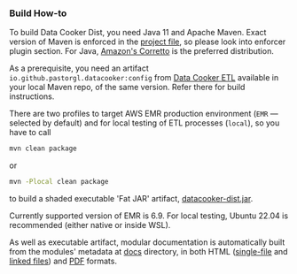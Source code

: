 ### Build How-to

To build Data Cooker Dist, you need Java 11 and Apache Maven. Exact version of Maven is enforced in the [project file](datacooker-dist-cli/pom.xml), so please look into enforcer plugin section. For Java, [Amazon's Corretto](https://corretto.aws/) is the preferred distribution.

As a prerequisite, you need an artifact `io.github.pastorgl.datacooker:config` from [Data Cooker ETL](https://github.com/PastorGL/datacooker-etl) available in your local Maven repo, of the same version. Refer there for build instructions.

There are two profiles to target AWS EMR production environment (`EMR` — selected by default) and for local testing of ETL processes (`local`), so you have to call
```bash
mvn clean package
```
or
```bash
mvn -Plocal clean package
```
to build a shaded executable 'Fat JAR' artifact, [datacooker-dist.jar](./target/datacooker-dist.jar).

Currently supported version of EMR is 6.9. For local testing, Ubuntu 22.04 is recommended (either native or inside WSL).

As well as executable artifact, modular documentation is automatically built from the modules' metadata at [docs](./docs/) directory, in both HTML ([single-file](./docs/merged.html) and [linked files](./docs/index.html)) and [PDF](./docs/merged.pdf) formats.